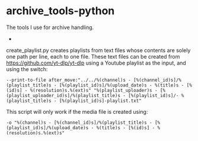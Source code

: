 # archive_tools-python
The tools I use for archive handling.

-

create_playlist.py creates playlists from text files whose contents are solely one path per line, each to one file.
These text files can be created from <https://github.com/yt-dlp/yt-dlp> using a Youtube playlist as the input, and using the switch: 

``` --print-to-file after_move:"../../%(channel)s - [%(channel_id)s]/%(playlist_title)s - [%(playlist_id)s]/%(upload_date)s - %(title)s - [%(id)s] - %(resolution)s.%(ext)s" "%(playlist_uploader)s - [%(playlist_uploader_id)s]/%(playlist_title)s - [%(playlist_id)s]/- %(playlist_title)s - [%(playlist_id)s]-playlist.txt" ``` 

This script will only work if the media file is created using: 

``` -o "%(channel)s - [%(channel_id)s]/%(playlist_title)s - [%(playlist_id)s]/%(upload_date)s - %(title)s - [%(id)s] - %(resolution)s.%(ext)s" ```
